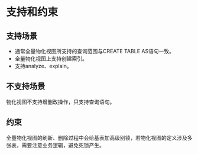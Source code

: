 # 支持和约束<a name="ZH-CN_TOPIC_0295970434"></a>

## 支持场景<a name="section794144810159"></a>

-   通常全量物化视图所支持的查询范围与CREATE TABLE AS语句一致。
-   全量物化视图上支持创建索引。
-   支持analyze、explain。

## 不支持场景<a name="section14823202371412"></a>

物化视图不支持增删改操作，只支持查询语句。

## 约束<a name="section16598132020150"></a>

全量物化视图的刷新、删除过程中会给基表加高级别锁，若物化视图的定义涉及多张表，需要注意业务逻辑，避免死锁产生。

